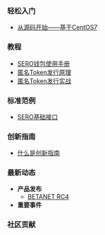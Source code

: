 ### 轻松入门

- [从源码开始——基于CentOS7](Example/sero-basic-interface.md)

### 教程

- [SERO钱包使用手册](Tutorial/manual-of-wallet.md)
- [匿名Token发行原理](Tutorial/principle-of-anonymous-token.md)
- [匿名Token发行实战](Tutorial/practice-of-anonymous-token.md)

### 标准范例

- [SERO基础接口](Example/sero-basic-interface.md)

### 创新指南

- [什么是创新指南](Innovation/what-is-innovation-guide.md)

### 最新动态

- **产品发布**
  - [BETANET RC4](News/Publish/SERO-BETANET-RC4(v0.3.0-beta.4).md)
- **重要事件**

### 社区贡献

